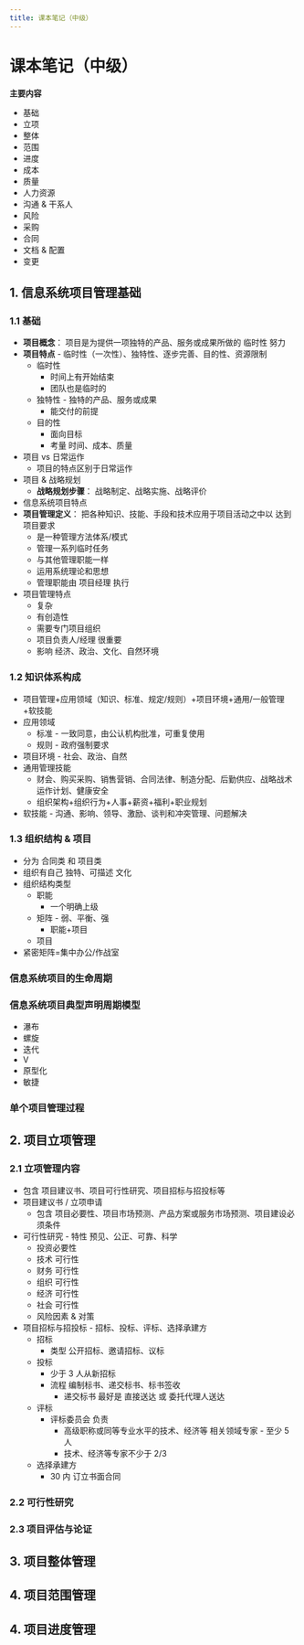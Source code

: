 ```yaml
---
title: 课本笔记（中级）
---
```


# 课本笔记（中级）

**主要内容**

- 基础
- 立项
- 整体
- 范围
- 进度
- 成本
- 质量
- 人力资源
- 沟通 & 干系人
- 风险
- 采购
- 合同
- 文档 & 配置
- 变更

## 1. 信息系统项目管理基础

### 1.1 基础

- **项目概念**： 项目是为提供一项独特的产品、服务或成果所做的 临时性 努力
- **项目特点** - 临时性（一次性）、独特性、逐步完善、目的性、资源限制
  - 临时性
    - 时间上有开始结束
    - 团队也是临时的
  - 独特性 - 独特的产品、服务或成果
    - 能交付的前提
  - 目的性
    - 面向目标
    - 考量 时间、成本、质量
- 项目 vs 日常运作
  - 项目的特点区别于日常运作
- 项目 & 战略规划
  - **战略规划步骤**： 战略制定、战略实施、战略评价
- 信息系统项目特点
- **项目管理定义**： 把各种知识、技能、手段和技术应用于项目活动之中以 达到 项目要求
  - 是一种管理方法体系/模式
  - 管理一系列临时任务
  - 与其他管理职能一样
  - 运用系统理论和思想
  - 管理职能由 项目经理 执行
- 项目管理特点
  - 复杂
  - 有创造性
  - 需要专门项目组织
  - 项目负责人/经理 很重要
  - 影响 经济、政治、文化、自然环境

### 1.2 知识体系构成

- 项目管理+应用领域（知识、标准、规定/规则）+项目环境+通用/一般管理+软技能
- 应用领域
  - 标准 - 一致同意，由公认机构批准，可重复使用
  - 规则 - 政府强制要求
- 项目环境 - 社会、政治、自然
- 通用管理技能
  - 财会、购买采购、销售营销、合同法律、制造分配、后勤供应、战略战术运作计划、健康安全
  - 组织架构+组织行为+人事+薪资+福利+职业规划
- 软技能 - 沟通、影响、领导、激励、谈判和冲突管理、问题解决

### 1.3 组织结构 & 项目

- 分为 合同类 和 项目类
- 组织有自己 独特、可描述 文化
- 组织结构类型
  - 职能
    - 一个明确上级
  - 矩阵 - 弱、平衡、强
    - 职能+项目
  - 项目
- 紧密矩阵=集中办公/作战室

### 信息系统项目的生命周期

### 信息系统项目典型声明周期模型

- 瀑布
- 螺旋
- 迭代
- V
- 原型化
- 敏捷

### 单个项目管理过程

## 2. 项目立项管理

### 2.1 立项管理内容

- 包含 项目建议书、项目可行性研究、项目招标与招投标等
- 项目建议书 / 立项申请
  - 包含 项目必要性、项目市场预测、产品方案或服务市场预测、项目建设必须条件
- 可行性研究 - 特性 预见、公正、可靠、科学
  - 投资必要性
  - 技术 可行性
  - 财务 可行性
  - 组织 可行性
  - 经济 可行性
  - 社会 可行性
  - 风险因素 & 对策
- 项目招标与招投标 - 招标、投标、评标、选择承建方
  - 招标
    - 类型 公开招标、邀请招标、议标
  - 投标
    - 少于 3 人从新招标
    - 流程 编制标书、递交标书、标书签收
      - 递交标书 最好是 直接送达 或 委托代理人送达
  - 评标
    - 评标委员会 负责
      - 高级职称或同等专业水平的技术、经济等 相关领域专家 - 至少 5 人
      - 技术、经济等专家不少于 2/3
  - 选择承建方
    - 30 内 订立书面合同

<!-- 《招投标法》 -->

### 2.2 可行性研究

### 2.3 项目评估与论证

## 3. 项目整体管理

## 4. 项目范围管理

## 4. 项目进度管理
